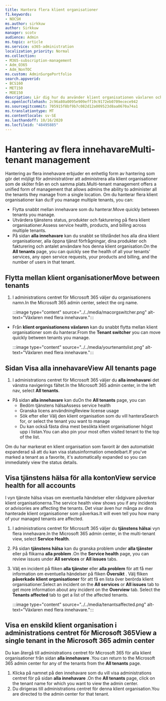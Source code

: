 ```yaml
---
title: Hantera flera klient organisationer
f1.keywords:
- NOCSH
ms.author: sirkkuw
author: Sirkkuw
manager: scotv
audience: Admin
ms.topic: article
ms.service: o365-administration
localization_priority: Normal
ms.collection:
- M365-subscription-management
- Adm_O365
- Adm_NonTOC
ms.custom: AdminSurgePortfolio
search.appverid:
- BCS160
- MET150
- MOE150
description: Lär dig hur du använder klient organisationen växlaren och om vyerna för flera innehavare.
ms.openlocfilehash: 2c96a80a0095e909eff19c9172eb0709ecece942
ms.sourcegitcommit: 705915f8bf9b7c082d12a009523d8aa0670a74a1
ms.translationtype: MT
ms.contentlocale: sv-SE
ms.lasthandoff: 10/16/2020
ms.locfileid: "48495885"
---
```

# <a name="multi-tenant-management"></a><span data-ttu-id="7bc1a-103">Hantering av flera innehavare</span><span class="sxs-lookup"><span data-stu-id="7bc1a-103">Multi-tenant management</span></span>

<span data-ttu-id="7bc1a-104">Hantering av flera innehavare erbjuder en enhetlig form av hantering som gör det möjligt för administratörer att administrera alla klient organisationer som de sköter från en och samma plats.</span><span class="sxs-lookup"><span data-stu-id="7bc1a-104">Multi-tenant management offers a unified form of management that allows admins the ability to administer all the tenants they manage from a single location.</span></span> <span data-ttu-id="7bc1a-105">Om du hanterar flera klient organisationer kan du:</span><span class="sxs-lookup"><span data-stu-id="7bc1a-105">If you manage multiple tenants, you can:</span></span>

- <span data-ttu-id="7bc1a-106">Flytta snabbt mellan innehavare som du hanterar.</span><span class="sxs-lookup"><span data-stu-id="7bc1a-106">Move quickly between tenants you manage.</span></span>
- <span data-ttu-id="7bc1a-107">Utvärdera tjänstens status, produkter och fakturering på flera klient organisationer.</span><span class="sxs-lookup"><span data-stu-id="7bc1a-107">Assess service health, products, and billing across multiple tenants.</span></span>
- <span data-ttu-id="7bc1a-108">På sidan **alla innehavare** kan du snabbt se tillståndet hos alla dina klient organisationer, alla öppna tjänst förfrågningar, dina produkter och fakturering och antalet användare hos denna klient organisation.</span><span class="sxs-lookup"><span data-stu-id="7bc1a-108">On the **All tenants** page, you can quickly see the health of all your tenants' services, any open service requests, your products and billing, and the number of users in that tenant.</span></span>


## <a name="move-between-tenants"></a><span data-ttu-id="7bc1a-109">Flytta mellan klient organisationer</span><span class="sxs-lookup"><span data-stu-id="7bc1a-109">Move between tenants</span></span>

1. <span data-ttu-id="7bc1a-110">I administrations centret för Microsoft 365 väljer du organisationens namn.</span><span class="sxs-lookup"><span data-stu-id="7bc1a-110">In the Microsoft 365 admin center, select the org name.</span></span>

    :::image type="content" source="../../media/macorgswitcher.png" alt-text="Växlaren med flera innehavare.":::

- <span data-ttu-id="7bc1a-112">Från **klient organisationens växlaren** kan du snabbt flytta mellan klient organisationer som du hanterar.</span><span class="sxs-lookup"><span data-stu-id="7bc1a-112">From the **Tenant switcher** you can move quickly between tenants you manage.</span></span>

    :::image type="content" source="../../media/yourtenantslist.png" alt-text="Växlaren med flera innehavare.":::

## <a name="view-all-tenants-page"></a><span data-ttu-id="7bc1a-114">Sidan Visa alla innehavare</span><span class="sxs-lookup"><span data-stu-id="7bc1a-114">View All tenants page</span></span>

1. <span data-ttu-id="7bc1a-115">I administrations centret för Microsoft 365 väljer du **alla innehavare**i det vänstra navigerings fältet.</span><span class="sxs-lookup"><span data-stu-id="7bc1a-115">In the Microsoft 365 admin center, in the left nav, select **All tenants**.</span></span>
- <span data-ttu-id="7bc1a-116">På sidan **alla innehavare** kan du</span><span class="sxs-lookup"><span data-stu-id="7bc1a-116">On the **All tenants** page, you can</span></span>
  - <span data-ttu-id="7bc1a-117">Bedöm tjänstens hälsa</span><span class="sxs-lookup"><span data-stu-id="7bc1a-117">Assess service health</span></span>
  - <span data-ttu-id="7bc1a-118">Granska licens användning</span><span class="sxs-lookup"><span data-stu-id="7bc1a-118">Review license usage</span></span>
  - <span data-ttu-id="7bc1a-119">Sök efter eller Välj den klient organisation som du vill hantera</span><span class="sxs-lookup"><span data-stu-id="7bc1a-119">Search for, or select the tenant you want to manage</span></span>
  - <span data-ttu-id="7bc1a-120">Du kan också fästa dina mest besökta klient organisationer högst upp i listan.</span><span class="sxs-lookup"><span data-stu-id="7bc1a-120">You can also pin your most often visited tenant to the top of the list.</span></span>


<span data-ttu-id="7bc1a-121">Om du har markerat en klient organisation som favorit är den automatiskt expanderad så att du kan visa statusinformation omedelbart.</span><span class="sxs-lookup"><span data-stu-id="7bc1a-121">If you've marked a tenant as a favorite, it's automatically expanded so you can immediately view the status details.</span></span>

## <a name="view-service-health-for-all-accounts"></a><span data-ttu-id="7bc1a-122">Visa tjänstens hälsa för alla konton</span><span class="sxs-lookup"><span data-stu-id="7bc1a-122">View service health for all accounts</span></span>

<span data-ttu-id="7bc1a-123">I vyn tjänste hälsa visas om eventuella händelser eller rådgivare påverkar klient organisationerna.</span><span class="sxs-lookup"><span data-stu-id="7bc1a-123">The service health view shows you if any incidents or advisories are affecting the tenants.</span></span> <span data-ttu-id="7bc1a-124">Det visar även hur många av dina hanterade klient organisationer som påverkas.</span><span class="sxs-lookup"><span data-stu-id="7bc1a-124">It will even tell you how many of your managed tenants are affected.</span></span>

1. <span data-ttu-id="7bc1a-125">I administrations centret för Microsoft 365 väljer du **tjänstens hälsa**i vyn flera innehavare.</span><span class="sxs-lookup"><span data-stu-id="7bc1a-125">In the Microsoft 365 admin center, in the multi-tenant view, select **Service Health**.</span></span>
2. <span data-ttu-id="7bc1a-126">På sidan **tjänstens hälsa** kan du granska problem under **alla tjänster** eller på flikarna **alla problem** .</span><span class="sxs-lookup"><span data-stu-id="7bc1a-126">On the **Service health** page, you can review issues under **All services** or **All issues** tabs.</span></span>
3. <span data-ttu-id="7bc1a-127">Välj en incident på fliken **alla tjänster** eller **alla problem** för att få mer information om eventuella händelser på fliken **Översikt** . Välj fliken **påverkade klient organisationer** för att få en lista över berörda klient organisationer.</span><span class="sxs-lookup"><span data-stu-id="7bc1a-127">Select an incident on the **All services** or **All issues** tab to get more information about any incident on the **Overview** tab. Select the **Tenants affected** tab to get a list of the affected tenants.</span></span>

    :::image type="content" source="../../media/tenantsaffected.png" alt-text="Växlaren med flera innehavare.":::

## <a name="view-a-single-tenant-in-the-microsoft-365-admin-center"></a><span data-ttu-id="7bc1a-129">Visa en enskild klient organisation i administrations centret för Microsoft 365</span><span class="sxs-lookup"><span data-stu-id="7bc1a-129">View a single tenant in the Microsoft 365 admin center</span></span>

<span data-ttu-id="7bc1a-130">Du kan återgå till administrations centret för Microsoft 365 för alla klient organisationer från sidan **alla innehavare** .</span><span class="sxs-lookup"><span data-stu-id="7bc1a-130">You can return to the Microsoft 365 admin center for any of the tenants from the **All tenants** page.</span></span>

1. <span data-ttu-id="7bc1a-131">Klicka på namnet på den innehavare som du vill visa administrations centret för på sidan **alla innehavare** .</span><span class="sxs-lookup"><span data-stu-id="7bc1a-131">On the **All tenants** page, click on the tenant name for which you want to view the admin center.</span></span>
2. <span data-ttu-id="7bc1a-132">Du dirigeras till administrations centret för denna klient organisation.</span><span class="sxs-lookup"><span data-stu-id="7bc1a-132">You are directed to the admin center for that tenant.</span></span>